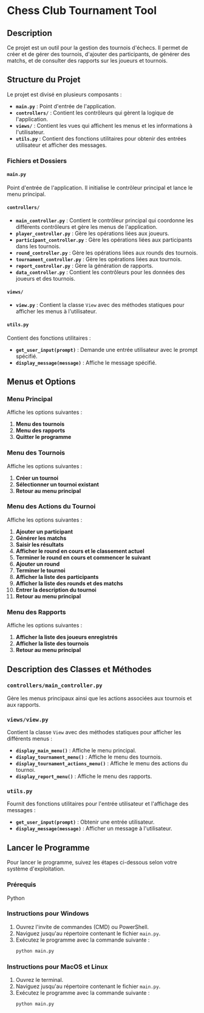 # Chess Club Tournament Tool

## Description

Ce projet est un outil pour la gestion des tournois d'échecs. Il permet de créer et de gérer des tournois, d'ajouter des participants, de générer des matchs, et de consulter des rapports sur les joueurs et tournois.

## Structure du Projet

Le projet est divisé en plusieurs composants :

- **`main.py`** : Point d'entrée de l'application.
- **`controllers/`** : Contient les contrôleurs qui gèrent la logique de l'application.
- **`views/`** : Contient les vues qui affichent les menus et les informations à l'utilisateur.
- **`utils.py`** : Contient des fonctions utilitaires pour obtenir des entrées utilisateur et afficher des messages.

### Fichiers et Dossiers

#### `main.py`

Point d'entrée de l'application. Il initialise le contrôleur principal et lance le menu principal.

#### `controllers/`

- **`main_controller.py`** : Contient le contrôleur principal qui coordonne les différents contrôleurs et gère les menus de l'application.
- **`player_controller.py`** : Gère les opérations liées aux joueurs.
- **`participant_controller.py`** : Gère les opérations liées aux participants dans les tournois.
- **`round_controller.py`** : Gère les opérations liées aux rounds des tournois.
- **`tournament_controller.py`** : Gère les opérations liées aux tournois.
- **`report_controller.py`** : Gère la génération de rapports.
- **`data_controller.py`** : Contient les contrôleurs pour les données des joueurs et des tournois.

#### `views/`

- **`view.py`** : Contient la classe `View` avec des méthodes statiques pour afficher les menus à l'utilisateur.

#### `utils.py`

Contient des fonctions utilitaires :

- **`get_user_input(prompt)`** : Demande une entrée utilisateur avec le prompt spécifié.
- **`display_message(message)`** : Affiche le message spécifié.

## Menus et Options

### Menu Principal

Affiche les options suivantes :

1. **Menu des tournois**
2. **Menu des rapports**
3. **Quitter le programme**

### Menu des Tournois

Affiche les options suivantes :

1. **Créer un tournoi**
2. **Sélectionner un tournoi existant**
3. **Retour au menu principal**

### Menu des Actions du Tournoi

Affiche les options suivantes :

1. **Ajouter un participant**
2. **Générer les matchs**
3. **Saisir les résultats**
4. **Afficher le round en cours et le classement actuel**
5. **Terminer le round en cours et commencer le suivant**
6. **Ajouter un round**
7. **Terminer le tournoi**
8. **Afficher la liste des participants**
9. **Afficher la liste des rounds et des matchs**
10. **Entrer la description du tournoi**
11. **Retour au menu principal**

### Menu des Rapports

Affiche les options suivantes :

1. **Afficher la liste des joueurs enregistrés**
2. **Afficher la liste des tournois**
3. **Retour au menu principal**

## Description des Classes et Méthodes

### `controllers/main_controller.py`

Gère les menus principaux ainsi que les actions associées aux tournois et aux rapports.

### `views/view.py`

Contient la classe `View` avec des méthodes statiques pour afficher les différents menus :

- **`display_main_menu()`** : Affiche le menu principal.
- **`display_tournament_menu()`** : Affiche le menu des tournois.
- **`display_tournament_actions_menu()`** : Affiche le menu des actions du tournoi.
- **`display_report_menu()`** : Affiche le menu des rapports.

### `utils.py`

Fournit des fonctions utilitaires pour l'entrée utilisateur et l'affichage des messages :

- **`get_user_input(prompt)`** : Obtenir une entrée utilisateur.
- **`display_message(message)`** : Afficher un message à l'utilisateur.

## Lancer le Programme

Pour lancer le programme, suivez les étapes ci-dessous selon votre système d'exploitation.

### Prérequis

Python

### Instructions pour Windows

1. Ouvrez l'invite de commandes (CMD) ou PowerShell.
2. Naviguez jusqu'au répertoire contenant le fichier `main.py`.
3. Exécutez le programme avec la commande suivante :
   ```bash
   python main.py

### Instructions pour MacOS et Linux

1. Ouvrez le terminal.
2. Naviguez jusqu'au répertoire contenant le fichier `main.py`.
3. Exécutez le programme avec la commande suivante :
   ```bash
   python main.py